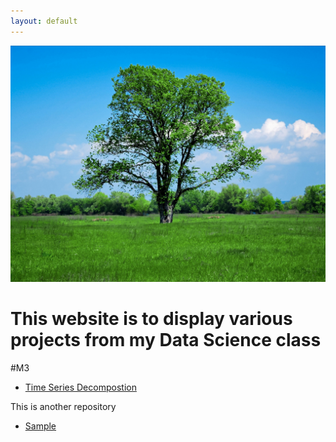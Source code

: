 ```yaml
---
layout: default
---
```

![Nice Tree](/Pictures/tree.jpg)

# This website is to display various projects from my Data Science class

#M3
- [Time Series Decompostion](/timeseries/index.md)


This is another repository
- [Sample](https://github.com/link0117/Sample)
